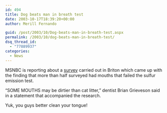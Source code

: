 ```yaml
---
id: 494
title: Dog beats man in breath test
date: 2003-10-17T18:39:20+00:00
author: Merill Fernando

guid: /post/2003/10/Dog-beats-man-in-breath-test.aspx
permalink: /2003/10/dog-beats-man-in-breath-test/
dsq_thread_id:
  - "77889937"
categories:
  - News
---
```

<body xmlns="http://www.w3.org/1999/xhtml">
    <p>
        MSNBC is reporting about a <a href="http://www.msnbc.com/news/980824.asp">survey</a> carried
        out in Briton which came up with the finding that more than half surveyed had mouths
        that failed the sulfur emission&#160;test.
    </p>
    <p>
        “SOME MOUTHS may be dirtier than cat litter,” dentist Brian Grieveson said in a statement
        that accompanied the research.
    </p>
    <p>
        Yuk, you guys better clean your tongue!
    </p>
</body>